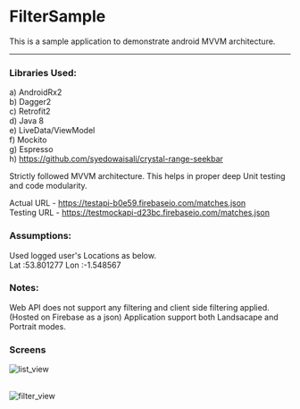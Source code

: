 # FilterSample
This is a sample application to demonstrate android MVVM architecture.

---
### Libraries Used:
a) AndroidRx2</br> 
b) Dagger2</br>
c) Retrofit2</br>
d) Java 8</br>
e) LiveData/ViewModel</br>
f) Mockito</br>
g) Espresso</br>
h) https://github.com/syedowaisali/crystal-range-seekbar</br>

Strictly followed MVVM architecture. This helps in proper deep Unit testing and code modularity.</br>

Actual URL -  https://testapi-b0e59.firebaseio.com/matches.json</br>
Testing URL -  https://testmockapi-d23bc.firebaseio.com/matches.json</br>

### Assumptions:
Used logged user's Locations as below.</br>
Lat :53.801277
Lon :-1.548567 

### Notes:
Web API does not support any filtering and client side filtering applied.(Hosted on Firebase as a json)
Application support both Landsacape and Portrait modes.

### Screens
![list_view](https://user-images.githubusercontent.com/5441853/61299244-4b6fb300-a812-11e9-8bc7-83cca21815a0.png)
</br></br>

![filter_view](https://user-images.githubusercontent.com/5441853/61299249-4d397680-a812-11e9-81ae-d4d6a2ce3098.png)
